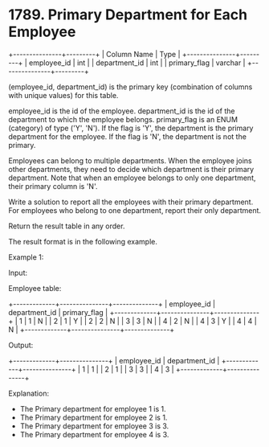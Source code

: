 # 1789. Primary Department for Each Employee

+---------------+---------+
| Column Name | Type |
+---------------+---------+
| employee_id | int |
| department_id | int |
| primary_flag | varchar |
+---------------+---------+

(employee_id, department_id) is the primary key (combination of columns with unique values) for this table.

employee_id is the id of the employee.
department_id is the id of the department to which the employee belongs.
primary_flag is an ENUM (category) of type ('Y', 'N'). If the flag is 'Y', the department is the primary department for the employee. If the flag is 'N', the department is not the primary.

Employees can belong to multiple departments. When the employee joins other departments, they need to decide which department is their primary department. Note that when an employee belongs to only one department, their primary column is 'N'.

Write a solution to report all the employees with their primary department. For employees who belong to one department, report their only department.

Return the result table in any order.

The result format is in the following example.

Example 1:

Input:

Employee table:

+-------------+---------------+--------------+
| employee_id | department_id | primary_flag |
+-------------+---------------+--------------+
| 1 | 1 | N |
| 2 | 1 | Y |
| 2 | 2 | N |
| 3 | 3 | N |
| 4 | 2 | N |
| 4 | 3 | Y |
| 4 | 4 | N |
+-------------+---------------+--------------+

Output:

+-------------+---------------+
| employee_id | department_id |
+-------------+---------------+
| 1 | 1 |
| 2 | 1 |
| 3 | 3 |
| 4 | 3 |
+-------------+---------------+

Explanation:

- The Primary department for employee 1 is 1.
- The Primary department for employee 2 is 1.
- The Primary department for employee 3 is 3.
- The Primary department for employee 4 is 3.
